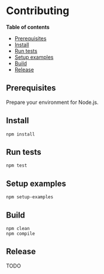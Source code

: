 # Contributing

**Table of contents**

- [Prerequisites](#prerequisites)
- [Install](#install)
- [Run tests](#run-tests)
- [Setup examples](#setup-examples)
- [Build](#build)
- [Release](#release)

## Prerequisites

Prepare your environment for Node.js.

## Install

```
npm install
```

## Run tests

```
npm test
```

## Setup examples

```
npm setup-examples
```

## Build

```
npm clean
npm compile
```

## Release

TODO
